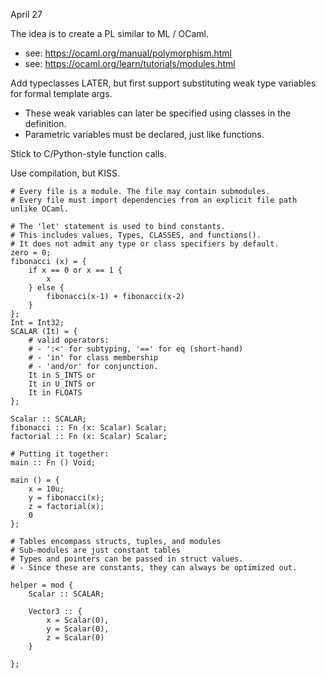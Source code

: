 April 27

The idea is to create a PL similar to ML / OCaml.
- see: https://ocaml.org/manual/polymorphism.html
- see: https://ocaml.org/learn/tutorials/modules.html

Add typeclasses LATER, but first support substituting weak type variables for formal template args.
- These weak variables can later be specified using classes in the definition.
- Parametric variables must be declared, just like functions.

Stick to C/Python-style function calls.

Use compilation, but KISS.

```
# Every file is a module. The file may contain submodules.
# Every file must import dependencies from an explicit file path unlike OCaml.

# The 'let' statement is used to bind constants.
# This includes values, Types, CLASSES, and functions().
# It does not admit any type or class specifiers by default.
zero = 0;
fibonacci (x) = {
    if x == 0 or x == 1 {
        x
    } else {
        fibonacci(x-1) + fibonacci(x-2)
    }
};
Int = Int32;
SCALAR (It) = {
    # valid operators: 
    # - ':<' for subtyping, '==' for eq (short-hand)
    # - 'in' for class membership
    # - 'and/or' for conjunction.
    It in S_INTS or
    It in U_INTS or
    It in FLOATS
};

Scalar :: SCALAR;
fibonacci :: Fn (x: Scalar) Scalar;
factorial :: Fn (x: Scalar) Scalar;

# Putting it together:
main :: Fn () Void;

main () = {
    x = 10u;
    y = fibonacci(x);
    z = factorial(x);
    0
};

# Tables encompass structs, tuples, and modules
# Sub-modules are just constant tables
# Types and pointers can be passed in struct values.
# - Since these are constants, they can always be optimized out.

helper = mod {
    Scalar :: SCALAR;
    
    Vector3 :: { 
        x = Scalar(0),
        y = Scalar(0),
        z = Scalar(0)
    }

};

```